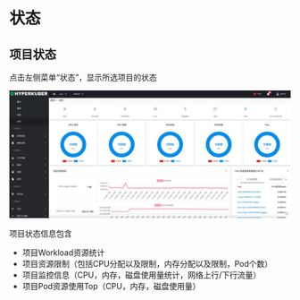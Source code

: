 # 状态

## 项目状态

点击左侧菜单“状态”，显示所选项目的状态

![Minion](../../../assets/images/home/status.jpg)

项目状态信息包含
* 项目Workload资源统计
* 项目资源限制（包括CPU分配以及限制，内存分配以及限制，Pod个数）
* 项目监控信息（CPU，内存，磁盘使用量统计，网络上行/下行流量）
* 项目Pod资源使用Top（CPU，内存，磁盘使用量）
